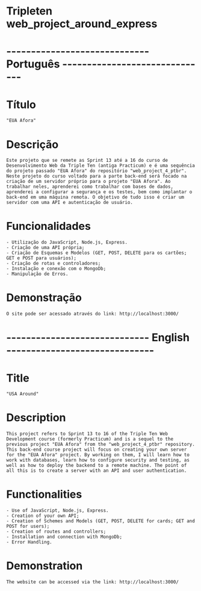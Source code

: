 # Tripleten web_project_around_express

# -----------------------------     Português    ------------------------------

# Título

    "EUA Afora"

# Descrição

    Este projeto que se remete as Sprint 13 até a 16 do curso de Desenvolvimento Web da Triple Ten (antiga Practicum) e é uma sequência do projeto passado "EUA Afora" do repositório "web_project_4_ptbr". 
    Neste projeto do curso voltado para a parte back-end será focado na criação de um servidor próprio para o projeto "EUA Afora". Ao trabalhar neles, aprenderei como trabalhar com bases de dados, aprenderei a configurar a segurança e os testes, bem como implantar o back-end em uma máquina remota. O objetivo de tudo isso é criar um servidor com uma API e autenticação de usuário.

#  Funcionalidades

    - Utilização do JavaScript, Node.js, Express.
    - Criação de uma API própria;
    - Criação de Esquemas e Modelos (GET, POST, DELETE para os cartões; GET e POST para usuários);
    - Criação de rotas e controladores;
    - Instalação e conexão com o MongoDb;
    - Manipulação de Erros.

# Demonstração

    O site pode ser acessado através do link: http://localhost:3000/


# -----------------------------      English      ------------------------------

# Title

    "USA Around"

# Description

    This project refers to Sprint 13 to 16 of the Triple Ten Web Development course (formerly Practicum) and is a sequel to the previous project "EUA Afora" from the "web_project_4_ptbr" repository.
    This back-end course project will focus on creating your own server for the "EUA Afora" project. By working on them, I will learn how to work with databases, learn how to configure security and testing, as well as how to deploy the backend to a remote machine. The point of all this is to create a server with an API and user authentication.

# Functionalities

    - Use of JavaScript, Node.js, Express.
    - Creation of your own API;
    - Creation of Schemes and Models (GET, POST, DELETE for cards; GET and POST for users);
    - Creation of routes and controllers;
    - Installation and connection with MongoDb;
    - Error Handling.

# Demonstration

    The website can be accessed via the link: http://localhost:3000/
